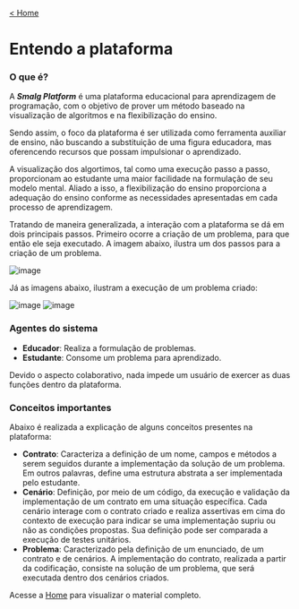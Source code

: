 [< Home](/smalg-platform)

# Entendo a plataforma

### O que é?

A ***Smalg Platform*** é uma plataforma educacional para aprendizagem de programação, com o objetivo de prover um método baseado na visualização de algoritmos e na flexibilização do ensino.

Sendo assim, o foco da plataforma é ser utilizada como ferramenta auxiliar de ensino, não buscando a substituição de uma figura educadora, mas oferencendo recursos que possam impulsionar o aprendizado.

A visualização dos algortimos, tal como uma execução passo a passo, proporcionam ao estudante uma maior facilidade na formulação de seu modelo mental. Aliado a isso, a flexibilização do ensino proporciona a adequação do ensino conforme as necessidades apresentadas em cada processo de aprendizagem.

Tratando de maneira generalizada, a interação com a plataforma se dá em dois principais passos. Primeiro ocorre a criação de um problema, para que então ele seja executado. A imagem abaixo, ilustra um dos passos para a criação de um problema.

![image](https://drive.google.com/u/0/uc?id=1PqHWMOFsJVgiTy0tyze14aC0Yagejitd&export=download)

Já as imagens abaixo, ilustram a execução de um problema criado:

![image](https://drive.google.com/u/0/uc?id=1i2n9zxBychu7jTRh9eFKctQ3Om8JspBW&export=download)
![image](https://drive.google.com/u/0/uc?id=1_T7u4HFsG6RGpYMiTVu5nUoSPKDjfbk7&export=download)

### Agentes do sistema

* **Educador**: Realiza a formulação de problemas.
* **Estudante**: Consome um problema para aprendizado.

Devido o aspecto colaborativo, nada impede um usuário de exercer as duas funções dentro da plataforma.

### Conceitos importantes

Abaixo é realizada a explicação de alguns conceitos presentes na plataforma:

* **Contrato**: Caracteriza a definição de um nome, campos e métodos a serem seguidos durante a implementação da solução de um problema. Em outros palavras, define uma estrutura abstrata a ser implementada pelo estudante.
* **Cenário**: Definição, por meio de um código, da execução e validação da implementação de um contrato em uma situação específica. Cada cenário interage com o contrato criado e realiza assertivas em cima do contexto de execução para indicar se uma implementação supriu ou não as condições propostas. Sua definição pode ser comparada a execução de testes unitários. 
* **Problema**: Caracterizado pela definição de um enunciado, de um contrato e de cenários. A implementação do contrato, realizada a partir da codificação, consiste na solução de um problema, que será executada dentro dos cenários criados.

Acesse a [Home](/smalg-platform) para visualizar o material completo.